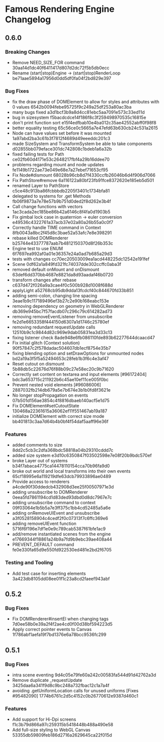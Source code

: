 # Famous Rendering Engine Changelog

## 0.6.0

### Breaking Changes

- Remove NEED_SIZE_FOR command 30aa14d1dc40f6411417d807d2dc72f5b5db0ecc
- Rename (start|stop)Engine -> (start|stop)RenderLoop be71aae5894a17956d0dd5df0fa04f2bd829e397

### Bug Fixes

- fix the draw phase of DOMElement to allow for styles and attributes with 0 values 6542b0094febe95725f9c249a25df253a80ac3ba
- many bugs fixed a3d1bcf3b9a8d4cc81ebc5aa7091e573c33ed11d
- bug in sizesystem f5bacdcdce14f186f8c3f259498970535c16815e
- don't print function sort e15f4edfbab10e4ba012c35ae42552abff0f98f8
- better equality testing 65c56ce0c5665a7e47efd63b630cb24c531a2615
- Node can have values set before it was mounted 1a97abd2ba3c61b3f7812f4689d49eeeddc201c3
- made SizeSystem and TransformSystem be able to take components d02855bb079eface301dc742808c1bdeb1a6a32b
- fixed failing tests for Path ce02fb60d4171e53c2648217fbf4a29b16ddee70
- problems regarding mount and node updates fe1149b1722ae73e049e68e7a27ebef71653cf95
- Fix Node#dismount 68028b96cb8d7f4330ccfb26046b6d4f906d7066
- Fix PathStore#remove 6a116122a80bf23fb91fce8372620e185eb5d501
- renamed Layer to PathStore c5ce48c913ba86fcbbbdb2205f3401c1734bfa81
- delegated to systems for .get Methods fb06f9873a7e78e57b9b751d0ded2f8d262e3b4f
- Call change functions with vectors 1ac3cada2ec185be86b42a6146c8f4fa0d1903b5
- Fix gimbal lock case in quaternion -> euler conversion e49536c4322761a37acb37e02a80a26b55a0c0f7
- Correctly handle TIME command in Context 8fb0043a8bc2f45d8c3bae52a53afc7e8e398291
- rebase killed DOMRenderer b25744e43377787aab7b4812150370d8f26b353c
- Engine test to use ENUM 6f7697ea992af0a01e36357e24a0ad7b685a29d3
- tests with changes cc70ec20503009ea1acd448225dc12542e191fef
- Scene 0df62a1a849fd321fc74037dde302ccffc0aba3f
- removed default onMount and onDismount 63def6dd370bb4687e8821da8d93aadaf46b0720
- transform changes after rebase c637d472f026a9a3cae4f0c500b928d1008f688d
- applyLight a52768cb95db9dda13fcdcf40c844670fd33b851
- adding semi-colon, changing line spacing 3eae1b9c117189496ef3b27c2e90b168eabc153e
- removing dependency on geometry in WebGLRenderer db369e945bc7f57facdb07c296c79c614282ad73
- removing removeEventListener from unsubscribe fe2d1e6653358f444150d6307a1d1746c25780ef
- removing redundant requestUpdate calls 12510b9c1c9844d82c969e9dab05831ea3d33c13
- fixing listener check 8ade948e6fb086110fde893b62277644dcaacd47
- Fix initial glitch (Context solution) 90f57847c2f578dadac504607db1ecf8754e35b7
- fixing blending option and setDrawOptions for unmounted nodes bd2a19a3f5f5a52494653c28feb1b3f6c4e3af47
- Reset cutout on dismount 5b88db5c22676d76f88b09c27e58ec20c9b71620
- Correctly set content on textarea and input elements [#96172404] bdc3a653715c211922b6c45ae10ef11ce005f0bc
- Prevent nested void elements [#96086006] 2887032fb214db679a5e7b674e3b1b0fd8f3621e
- No longer stopPropagation on events 07b501d156ae3854c4f8816dbaeb140acf5e1d75
- Fix DOMElement#setCutoutState 130468a22361615a36062ef11f551467ab19a187
- initialize DOMElement with correct size mode bb401813c3aa7d64b4b0bf4f54daf5aaff96e36f

### Features

- added comments to size 8dd2c5cb3c2dfa368bdc58818a04b29310cddd7c
- added size system e3d10c6350847f03502598e7e08f20b9bdc570ef
- broke Layer out of systems b34f7abaca4775ca14478110154cca70b96fa9d0
- broke out world and local transforms into their own events 65cf18995e6a119219dfe63dcb79933896ae0489
- Provide access to renderers a4cde90f30ddedcb432908d3ee25f00507971e3d
- adding unsubscribe to DOMRenderer 0eea5fd7861194cd1d83ded93dbd0d8dc7967e7c
- adding unsubscribe command to context 09f03064e1b5b5a7e3ff375c1bb4cd52485a5a6e
- adding onRemoveUIEvent and unsubscribe a3f0528158904c4cedf2f0c07313f7c6ffc369e6
- adding removeUIEvent function 5716f6f196e7df1e0e9c789cab5387f61bfe1ac9
- add/remove instantiated scenes from the engine e17669344f18861a24b9a7fd9b9ebc39ae408a44
- PREVENT_DEFAULT command fe0e330fa65d9e550fd922530ed481e2bd2f6705

### Testing and Tooling

- Add test case for inserting elements 3a423db8105dd08ee01f1c23a8cd2faeef943abf


## 0.5.2

### Bug Fixes

- Fix DOMRenderer#insertEl when changing tags 7d0ee58b0e39a2f4f2ae4cd0f00d38bf594223d5
- Apply correct pointer events to Canvas 1f786abf1aefa19f7bd1376e6a78bcc9536fc299


## 0.5.1

### Bug Fixes

- intra scene eventing 9d4c05e79fe60a242c00583fa544d91d42762a3d
- Remove duplicate _requestUpdate 3425daa6a341f9d8c9bc248a732fbac12c1a7a4f
- avoiding .getUniformLocation calls for unused uniforms [Fixes #95482090] 1774b6761c2d5c4152c0b26770612e9387d460c1

### Features

- Add support for Hi-Dpi screens f1c3b79d866a97c259315b5418448b488a490e58
- Add full-size styling to WebGL Canvas 53355db59809feb186d2716a2629645ca22f015d


